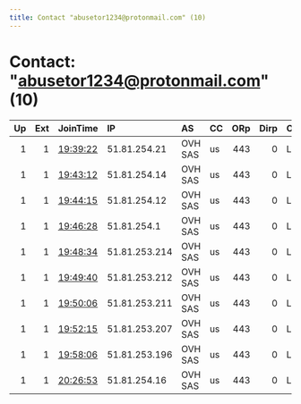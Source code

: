 ```yaml
---
title: Contact "abusetor1234@protonmail.com" (10)
---
```


# Contact: "abusetor1234@protonmail.com" (10)

|   Up |   Ext | JoinTime                                                                                            | IP            | AS      | CC   |   ORp |   Dirp | OS    | Version   | Nickname     |   eFamMembers |
|-----:|------:|:----------------------------------------------------------------------------------------------------|:--------------|:--------|:-----|------:|-------:|:------|:----------|:-------------|--------------:|
|    1 |     1 | [19:39:22](https://metrics.torproject.org/rs.html#details/2CDE23F3F2FD58B43FF047917B964AB9EDD26C12) | 51.81.254.21  | OVH SAS | us   |   443 |      0 | Linux | 0.4.2.6   | 02ce42ea882a |            50 |
|    1 |     1 | [19:43:12](https://metrics.torproject.org/rs.html#details/B87DA54082EDFBCC6A5E054F7B6DC84418EF5612) | 51.81.254.14  | OVH SAS | us   |   443 |      0 | Linux | 0.4.2.6   | b710f6321009 |            50 |
|    1 |     1 | [19:44:15](https://metrics.torproject.org/rs.html#details/A8B2BC30C72A98CF1287B3A3A88302B1F6689F9A) | 51.81.254.12  | OVH SAS | us   |   443 |      0 | Linux | 0.4.2.6   | 4b80e26e80a4 |            50 |
|    1 |     1 | [19:46:28](https://metrics.torproject.org/rs.html#details/9401BB60880F804D748766B54D8941D89B689730) | 51.81.254.1   | OVH SAS | us   |   443 |      0 | Linux | 0.4.2.6   | fdbbf84e655a |            50 |
|    1 |     1 | [19:48:34](https://metrics.torproject.org/rs.html#details/295D7C8CB7272FA935DB8A69DC0A903F712919B9) | 51.81.253.214 | OVH SAS | us   |   443 |      0 | Linux | 0.4.2.6   | 6dd97cda06e4 |            50 |
|    1 |     1 | [19:49:40](https://metrics.torproject.org/rs.html#details/3AC9C2056772F486A6F1E25B85A9C55121F4A34B) | 51.81.253.212 | OVH SAS | us   |   443 |      0 | Linux | 0.4.2.6   | b3877d9a1812 |            50 |
|    1 |     1 | [19:50:06](https://metrics.torproject.org/rs.html#details/C0ACE3D645E3619D3C59875FA3070EAAC8629A1B) | 51.81.253.211 | OVH SAS | us   |   443 |      0 | Linux | 0.4.2.6   | 6ecb1b11b4d5 |            50 |
|    1 |     1 | [19:52:15](https://metrics.torproject.org/rs.html#details/88576D6D2EB358F3C65BFBD9026C0BBEA26B57F6) | 51.81.253.207 | OVH SAS | us   |   443 |      0 | Linux | 0.4.2.6   | 3c2a28e51dde |            50 |
|    1 |     1 | [19:58:06](https://metrics.torproject.org/rs.html#details/6259724B6949DF2794826365BB3DB4E1FECABB83) | 51.81.253.196 | OVH SAS | us   |   443 |      0 | Linux | 0.4.2.6   | 40a81b5e3b17 |            50 |
|    1 |     1 | [20:26:53](https://metrics.torproject.org/rs.html#details/73768925A5B561D7DCBE83AD1A332A0490D27327) | 51.81.254.16  | OVH SAS | us   |   443 |      0 | Linux | 0.4.2.6   | db5401559c43 |            50 |
